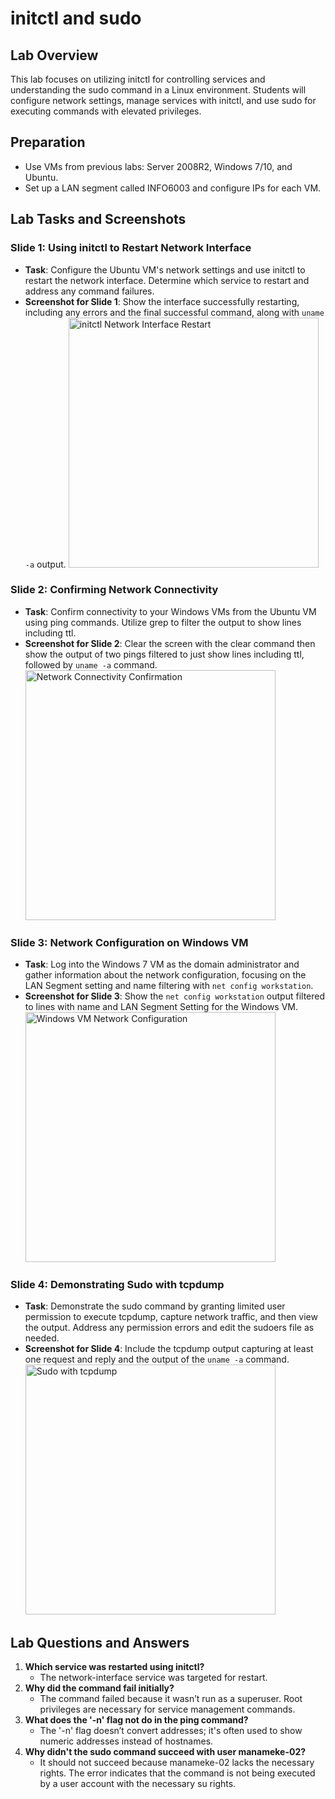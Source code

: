 # initctl and sudo

## Lab Overview

This lab focuses on utilizing initctl for controlling services and understanding the sudo command in a Linux environment. Students will configure network settings, manage services with initctl, and use sudo for executing commands with elevated privileges.

## Preparation

- Use VMs from previous labs: Server 2008R2, Windows 7/10, and Ubuntu.
- Set up a LAN segment called INFO6003 and configure IPs for each VM.

## Lab Tasks and Screenshots

### Slide 1: Using initctl to Restart Network Interface

- **Task**: Configure the Ubuntu VM's network settings and use initctl to restart the network interface. Determine which service to restart and address any command failures.
- **Screenshot for Slide 1**: Show the interface successfully restarting, including any errors and the final successful command, along with `uname -a` output.
  <img src="https://i.imgur.com/PagOlcA.png" height="400px" width="auto" alt="initctl Network Interface Restart"/>

### Slide 2: Confirming Network Connectivity

- **Task**: Confirm connectivity to your Windows VMs from the Ubuntu VM using ping commands. Utilize grep to filter the output to show lines including ttl.
- **Screenshot for Slide 2**: Clear the screen with the clear command then show the output of two pings filtered to just show lines including ttl, followed by `uname -a` command.
  <img src="https://i.imgur.com/BrMV0AW.png" height="400px" width="auto" alt="Network Connectivity Confirmation"/>

### Slide 3: Network Configuration on Windows VM

- **Task**: Log into the Windows 7 VM as the domain administrator and gather information about the network configuration, focusing on the LAN Segment setting and name filtering with `net config workstation`.
- **Screenshot for Slide 3**: Show the `net config workstation` output filtered to lines with name and LAN Segment Setting for the Windows VM.
  <img src="https://i.imgur.com/VjYYKW2.png" height="400px" width="auto" alt="Windows VM Network Configuration"/>

### Slide 4: Demonstrating Sudo with tcpdump

- **Task**: Demonstrate the sudo command by granting limited user permission to execute tcpdump, capture network traffic, and then view the output. Address any permission errors and edit the sudoers file as needed.
- **Screenshot for Slide 4**: Include the tcpdump output capturing at least one request and reply and the output of the `uname -a` command.
  <img src="https://i.imgur.com/vP1EcTi.png" height="400px" width="auto" alt="Sudo with tcpdump"/>

## Lab Questions and Answers

1. **Which service was restarted using initctl?** 
   - The network-interface service was targeted for restart.
2. **Why did the command fail initially?** 
   - The command failed because it wasn’t run as a superuser. Root privileges are necessary for service management commands.
3. **What does the '-n' flag not do in the ping command?** 
   - The '-n' flag doesn’t convert addresses; it's often used to show numeric addresses instead of hostnames.
4. **Why didn't the sudo command succeed with user manameke-02?** 
   - It should not succeed because manameke-02 lacks the necessary rights. The error indicates that the command is not being executed by a user account with the necessary su rights.


